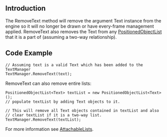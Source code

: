 ## Introduction

The RemoveText method will remove the argument Text instance from the engine so it will no longer be drawn or have every-frame management applied. RemoveText also removes the Text from any [PositionedObjectList](/frb/docs/index.php?title=FlatRedBall.Math.PositionedObjectList.md "FlatRedBall.Math.PositionedObjectList") that it is a part of (assuming a two-way relationship).

## Code Example

    // Assuming text is a valid Text which has been added to the TextManager
    TextManager.RemoveText(text);

RemoveText can also remove entire lists:

    PositionedObjectList<Text> textList = new PositionedObjectList<Text>();
    // populate textList by adding Text objects to it.

    // This will remove all Text objects contained in textList and also
    // clear textList if it is a two-way list.
    TextManager.RemoveText(textList);

For more information see [AttachableLists](/frb/docs/index.php?title=FlatRedBall.Math.AttachableList.md "FlatRedBall.Math.AttachableList").
